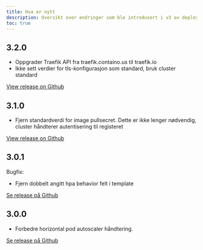 ```yaml
---
title: Hva er nytt
description: Oversikt over endringer som ble introdusert i v3 av deployment.
toc: true
---
```


## 3.2.0

* Oppgrader Traefik API fra traefik.containo.us til traefik.io
* Ikke sett verdier for tls-konfigurasjon som standard, bruk cluster standard

[View release on Github](https://github.com/Altinn/altinn-studio-charts/releases/tag/deployment-3.2.0)

## 3.1.0

* Fjern standardverdi for image pullsecret. Dette er ikke lenger nødvendig, cluster håndterer autentisering til registeret

[View release on Github](https://github.com/Altinn/altinn-studio-charts/releases/tag/deployment-3.1.0)

## 3.0.1
Bugfix:
* Fjern dobbelt angitt hpa behavior felt i template

[Se release på Github](https://github.com/Altinn/altinn-studio-charts/releases/tag/deployment-3.0.0)

## 3.0.0

* Forbedre horizontal pod autoscaler håndtering.

[Se release på Github](https://github.com/Altinn/altinn-studio-charts/releases/tag/deployment-3.0.0)

